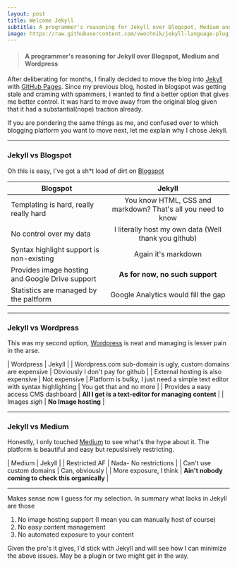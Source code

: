 ```yaml
---
layout: post
title: Welcome Jekyll
subtitle: A programmer's reasoning for Jekyll over Blogspot, Medium and Wordpress
image: https://raw.githubusercontent.com/vwochnik/jekyll-language-plugin/master/images/jekyll-i18n-logo.png
---
```


> #### A programmer's reasoning for Jekyll over Blogspot, Medium and Wordpress

After deliberating for months, I finally decided to move the blog into [Jekyll](https://github.com/jekyll/jekyll) with [GitHub Pages](https://pages.github.com/). Since my previous blog, hosted in blogspot was getting stale and craming with spammers, I wanted to find a better option that gives me better control. It was hard to move away from the original blog given that it had a substantial(nope) traction already.  

If you are pondering the same things as me, and confused over to which blogging platform you want to move next, let me explain why I chose Jekyll.

------------------

### Jekyll vs Blogspot

Oh this is easy, I've got a sh*t load of dirt on [Blogspot](http://blogspot.com)

| Blogspot        | Jekyll           |
| ------------- |:-------------:|
| Templating is hard, really really hard      | You know HTML, CSS and markdown? That's all you need to know |
| No control over my data      | I literally host my own data (Well thank you github)      |
| Syntax highlight support is non-existing | Again it's markdown      |
| Provides image hosting and Google Drive support | **As for now, no such support** |
| Statistics are managed by the paltform | Google Analytics would fill the gap |

-------------------

### Jekyll vs Wordpress

This was my second option, [Wordpress](https://wordpress.com) is neat and managing is lesser pain in the arse.

| Wordpress | Jekyll |
| Wordpress.com sub-domain is ugly, custom domains are expensive | Obviously I don't pay for github |
| External hosting is also expensive | Not expensive
| Platform is bulky, I just need a simple text editor with syntax highlighting | You get that and no more |
| Provides a easy access CMS dashboard | **All I get is a text-editor for managing content** | 
| Images *sigh* | **No Image hosting** |

--------------------

### Jekyll vs Medium

Honestly, I only touched [Medium](https://medium.com/) to see what's the hype about it. The platform is beautiful and easy but repuslsively restricting.

| Medium | Jekyll |
| Restricted AF | Nada- No restrictions |
| Can't use custom domains | Can, obviously |
| More exposure, I think | **Ain't nobody coming to check this organically** |

--------------------

Makes sense now I guess for my selection. In summary what lacks in Jekyll are those
1. No image hosting support (I mean you can manually host of course)
2. No easy content management
3. No automated exposure to your content

Given the pro's it gives, I'd stick with Jekyll and will see how I can minimize the above issues. May be a plugin or two might get in the way.


